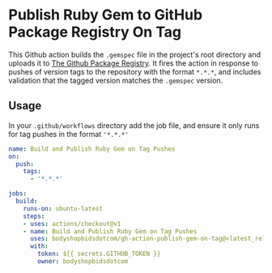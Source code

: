 # Publish Ruby Gem to GitHub Package Registry On Tag
This Github action builds the `.gemspec` file in the project's root directory and uploads it to [The Github Package Registry](https://github.com/features/packages). It fires the action in response to pushes of version tags to the repository with the format `*.*.*`, and includes validation that the tagged version matches the `.gemspec` version.

## Usage
In your `.github/workflows` directory add the job file, and ensure it only runs for tag pushes in the format `'*.*.*'`

```yaml
name: Build and Publish Ruby Gem on Tag Pushes
on:
  push:
    tags:
      - '*.*.*'

jobs:
  build:
    runs-on: ubuntu-latest
    steps:
    - uses: actions/checkout@v1
    - name: Build and Publish Ruby Gem on Tag Pushes
      uses: bodyshopbidsdotcom/gh-action-publish-gem-on-tag@<latest_release_version>
      with:
        token: ${{ secrets.GITHUB_TOKEN }}
        owner: bodyshopbidsdotcom
```
